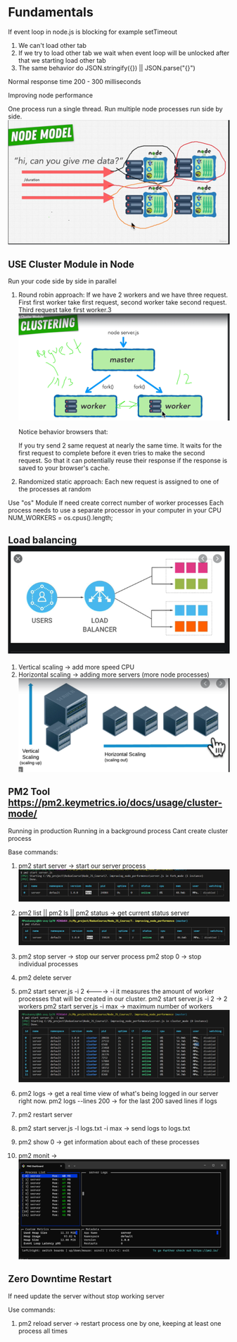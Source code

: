 # Fundamentals

If event loop in node.js is blocking for example setTimeout

1. We can't load other tab
2. If we try to load other tab we wait when event loop will be unlocked after that we starting load other tab
3. The same behavior do JSON.stringify({}) || JSON.parse("{}")

Normal response time 200 - 300 milliseconds

Improving node performance

One process run a single thread.
Run multiple node processes run side by side.
![Run multiple node processes run side by side](1.jpg)

## USE Cluster Module in Node

Run your code side by side in parallel

1. Round robin approach:
   If we have 2 workers and we have three request.
   First first worker take first request, second worker take second request.
   Third request take first worker.3
   ![Alt text](image.png)

   Notice behavior browsers that:

   If you try send 2 same request at nearly the same time.
   It waits for the first request to complete before it even tries to make the second request.
   So that it can potentially reuse their response if the response is saved to your browser's cache.

2. Randomized static approach:
   Each new request is assigned to one of the processes at random

Use "os" Module
If need create correct number of worker processes
Each process needs to use a separate processor in your computer in your CPU
NUM_WORKERS = os.cpus().length;

## Load balancing![Alt text](image-1.png)

1. Vertical scaling -> add more speed CPU
2. Horizontal scaling -> adding more servers (more node processes)
   ![Alt text](image-2.png)

## PM2 Tool <https://pm2.keymetrics.io/docs/usage/cluster-mode/>

Running in production
Running in a background process
Cant create cluster process

Base commands:

1. pm2 start server -> start our server process
   ![Alt text](image-3.png)
2. pm2 list || pm2 ls || pm2 status -> get current status server
   ![Alt text](image-4.png)
3. pm2 stop server -> stop our server process
   pm2 stop 0 -> stop individual processes
4. pm2 delete server

5. pm2 start server.js -i 2 <----> -i it measures the amount of worker processes that will be created in our cluster.
   pm2 start server.js -i 2 -> 2 workers
   pm2 start server.js -i max -> maximum number of workers
   ![Alt text](image-6.png)

6. pm2 logs -> get a real time view of what's being logged in our server right now.
   pm2 logs --lines 200 -> for the last 200 saved lines if logs

7. pm2 restart server

8. pm2 start server.js -l logs.txt -i max -> send logs to logs.txt

9. pm2 show 0 -> get information about each of these processes

10. pm2 monit ->
    ![Alt text](image-5.png)

## Zero Downtime Restart

If need update the server without stop working server

Use commands:

1. pm2 reload server -> restart process one by one, keeping at least one process all times
